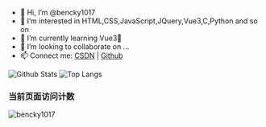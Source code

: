 - 👋 Hi, I’m @bencky1017
- 👀 I’m interested in HTML,CSS,JavaScript,JQuery,Vue3,C,Python and so on
- 🌱 I’m currently learning Vue3🥶
- 💞️ I’m looking to collaborate on ...
- 📫 Connect me: [CSDN](https://blog.csdn.net/qq_42372031) | [Github](https://github.com/bencky1017)

<!---
bencky1017/bencky1017 is a ✨ special ✨ repository because its `README.md` (this file) appears on your GitHub profile.
You can click the Preview link to take a look at your changes.
<a href="https://github-readme-stats.vercel.app/api?username=bencky1017&count_private=true&show_icons=true">
  <img height=200 align="center" src="https://github-readme-stats.vercel.app/api?username=bencky1017&count_private=true&show_icons=true" />
</a>
<a href="https://github-readme-stats.vercel.app/api/top-langs?username=bencky1017&layout=compact&langs_count=8&card_width=320">
  <img height=200 align="center" src="https://github-readme-stats.vercel.app/api/top-langs?username=bencky1017&layout=compact&langs_count=8&card_width=320" />
</a>
--->
<!--
<a href="https://github-readme-stats.vercel.app/api?username=bencky1017&count_private=true&bg_color=DEG,8375FF,2EC2FF,FBEB91,FF567F&show_icons=true" style="text-decoration: none;">
  <img height=200 align="center" src="https://github-readme-stats.vercel.app/api?username=bencky1017&count_private=true&bg_color=DEG,8375FF,2EC2FF,FBEB91,FF567F&show_icons=true" />
</a>
<a href="https://github-readme-stats.vercel.app/api/top-langs?username=bencky1017&layout=compact&langs_count=8&card_width=320" style="text-decoration: none;">
  <img height=200 align="center" src="https://github-readme-stats.vercel.app/api/top-langs?username=bencky1017&layout=compact&langs_count=8&card_width=320" />
</a>
--->

![Github Stats](https://github-readme-stats.vercel.app/api?username=bencky1017&count_private=true&bg_color=DEG,8375FF,2EC2FF,FBEB91,FF567F&show_icons=true)
![Top Langs](https://github-readme-stats.vercel.app/api/top-langs?username=bencky1017&layout=compact&langs_count=8&card_width=320)


### 当前页面访问计数

![bencky1017](https://count.getloli.com/get/@bencky1017)
